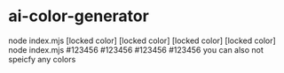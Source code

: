 # ai-color-generator
node index.mjs [locked color] [locked color] [locked color] [locked color]
node index.mjs #123456 #123456 #123456 #123456
you can also not speicfy any colors
